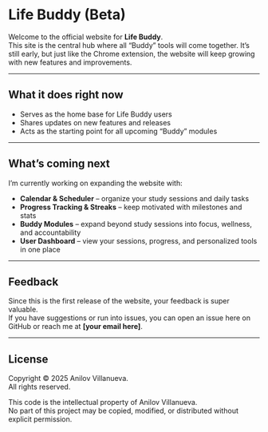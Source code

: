 # Life Buddy (Beta)

Welcome to the official website for **Life Buddy**.  
This site is the central hub where all “Buddy” tools will come together. It’s still early, but just like the Chrome extension, the website will keep growing with new features and improvements.

---

## What it does right now

- Serves as the home base for Life Buddy users
- Shares updates on new features and releases
- Acts as the starting point for all upcoming “Buddy” modules

---

## What’s coming next

I’m currently working on expanding the website with:

- **Calendar & Scheduler** – organize your study sessions and daily tasks
- **Progress Tracking & Streaks** – keep motivated with milestones and stats
- **Buddy Modules** – expand beyond study sessions into focus, wellness, and accountability
- **User Dashboard** – view your sessions, progress, and personalized tools in one place

---

## Feedback

Since this is the first release of the website, your feedback is super valuable.  
If you have suggestions or run into issues, you can open an issue here on GitHub or reach me at **[your email here]**.

---

## License

Copyright © 2025 Anilov Villanueva.  
All rights reserved.

This code is the intellectual property of Anilov Villanueva.  
No part of this project may be copied, modified, or distributed without explicit permission.
